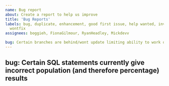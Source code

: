 ```yaml
---
name: Bug report
about: Create a report to help us improve
title: 'Bug Reports'
labels: bug, duplicate, enhancement, good first issue, help wanted, invalid, question,
  wontfix
assignees: boggieh, FionaGilmour, RyanHeadley, Mickdevv

bug: Certain branches are behind/wont update limiting ability to work on different branches for different features.
---
```


bug: Certain SQL statements currently give incorrect population (and therefore percentage) results
---

